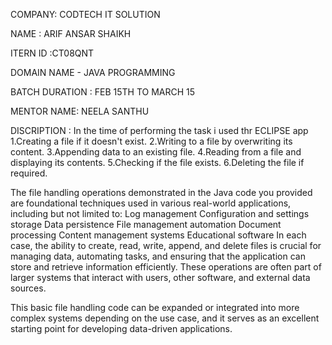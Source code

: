COMPANY: CODTECH IT SOLUTION 

NAME : ARIF ANSAR SHAIKH

ITERN ID :CT08QNT

DOMAIN NAME - JAVA PROGRAMMING 

BATCH DURATION : FEB 15TH TO MARCH 15 

MENTOR NAME: NEELA SANTHU

DISCRIPTION :  In the time of performing the task i used thr ECLIPSE app  
1.Creating a file if it doesn't exist.
2.Writing to a file by overwriting its content.
3.Appending data to an existing file.
4.Reading from a file and displaying its contents.
5.Checking if the file exists.
6.Deleting the file if required.

The file handling operations demonstrated in the Java code you provided are foundational techniques used in various real-world applications, including but not limited to:
Log management
Configuration and settings storage
Data persistence
File management automation
Document processing
Content management systems
Educational software
In each case, the ability to create, read, write, append, and delete files is crucial for managing data, automating tasks, and ensuring that the application can store and retrieve information efficiently. These operations are often part of larger systems that interact with users, other software, and external data sources.

This basic file handling code can be expanded or integrated into more complex systems depending on the use case, and it serves as an excellent starting point for developing data-driven applications.



